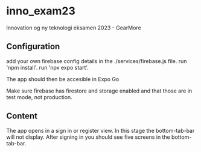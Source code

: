 # inno_exam23
Innovation og ny teknologi eksamen 2023 - GearMore
## Configuration
add your own firebase config details in the ./services/firebase.js file.
run 'npm install'.
run 'npx expo start'.

The app should then be accesible in Expo Go

Make sure firebase has firestore and storage enabled and that those are in test mode, not production.

## Content
The app opens in a sign in or register view.
In this stage the bottom-tab-bar will not display.
After signing in you should see five screens in the bottom-tab-bar.